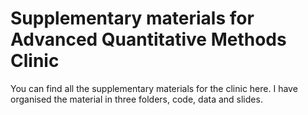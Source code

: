 # Supplementary materials for Advanced Quantitative Methods Clinic

You can find all the supplementary materials for the clinic here. I have
organised the material in three folders, code, data and slides. 
